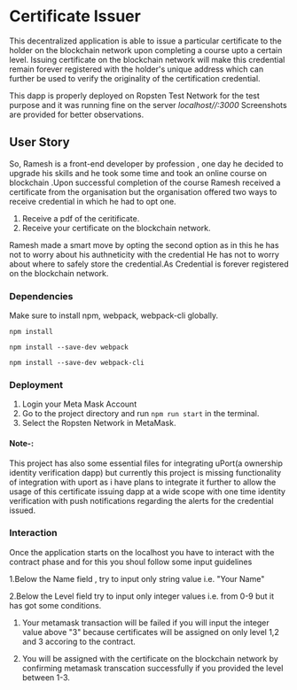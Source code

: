 # Certificate Issuer

This decentralized application is able to issue a particular certificate to the holder on the blockchain network upon completing a course upto a certain level.
Issuing certificate on the blockchain network will make this credential remain forever registered with the holder's unique address which can further be used to verify the originality of the certification credential.

This dapp is properly deployed on Ropsten Test Network for the test purpose and it was running fine on the server _localhost//:3000_
Screenshots are provided for better observations.

## User Story

So, Ramesh is a front-end developer by profession , one day he decided to upgrade his skills and he took some time and took an online course on blockchain .Upon successful completion of the course Ramesh received
a certificate from the organisation but the organisation offered two ways to receive credential in which he had to opt one.
1. Receive a pdf of the ceritificate.
2. Receive your certificate on the blockchain network.

Ramesh made a smart move by opting the second option as in this he has not to worry about his authneticity with the credential 
He has not to worry about where to safely store the credential.As Credential is forever registered on the blockchain network.

### Dependencies

Make sure to install npm, webpack, webpack-cli globally.

```npm install```

```npm install --save-dev webpack```

```npm install --save-dev webpack-cli```

### Deployment

1. Login your Meta Mask Account
2. Go to the project directory and run ```npm run start``` in the terminal.
3. Select the Ropsten Network in MetaMask.

#### Note-:
This project has also some essential files for integrating uPort(a ownership identity verification dapp) but currently this project is missing functionality of integration with uport as i have plans to integrate it further to allow the usage of this certificate issuing dapp at a wide scope with one time identity verification with push notifications regarding the alerts for the credential issued.

### Interaction

Once the application starts on the localhost you have to interact with the contract phase and for this you shoul follow some input guidelines

1.Below the Name field , try to input only string value i.e. "Your Name"

2.Below the Level field try to input only integer values i.e. from 0-9 but it has got some conditions.


   1. Your metamask transaction will be failed if you will input the integer value above "3" because certificates will be assigned on         only level 1,2 and 3 accoring to the contract.
    
   2. You will be assigned with the certificate on the blockchain network by confirming metamask transcation successfully if you               provided the level between 1-3. 

